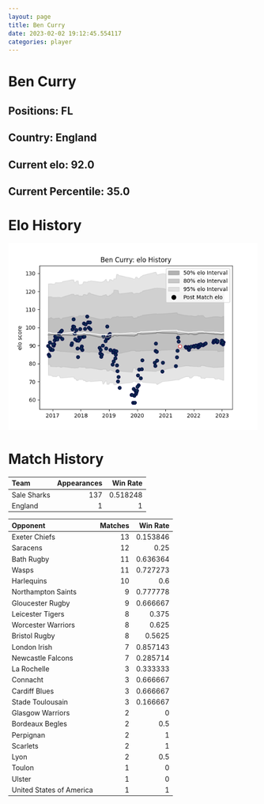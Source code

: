 ```yaml
---  
layout: page  
title: Ben Curry  
date: 2023-02-02 19:12:45.554117  
categories: player  
---
```

# Ben Curry

## Positions: FL

## Country: England

## Current elo: 92.0

## Current Percentile: 35.0

# Elo History


![elo history](history_BenCurry.png)
# Match History


| Team        |   Appearances |   Win Rate |
|:------------|--------------:|-----------:|
| Sale Sharks |           137 |   0.518248 |
| England     |             1 |   1        |

| Opponent                 |   Matches |   Win Rate |
|:-------------------------|----------:|-----------:|
| Exeter Chiefs            |        13 |   0.153846 |
| Saracens                 |        12 |   0.25     |
| Bath Rugby               |        11 |   0.636364 |
| Wasps                    |        11 |   0.727273 |
| Harlequins               |        10 |   0.6      |
| Northampton Saints       |         9 |   0.777778 |
| Gloucester Rugby         |         9 |   0.666667 |
| Leicester Tigers         |         8 |   0.375    |
| Worcester Warriors       |         8 |   0.625    |
| Bristol Rugby            |         8 |   0.5625   |
| London Irish             |         7 |   0.857143 |
| Newcastle Falcons        |         7 |   0.285714 |
| La Rochelle              |         3 |   0.333333 |
| Connacht                 |         3 |   0.666667 |
| Cardiff Blues            |         3 |   0.666667 |
| Stade Toulousain         |         3 |   0.166667 |
| Glasgow Warriors         |         2 |   0        |
| Bordeaux Begles          |         2 |   0.5      |
| Perpignan                |         2 |   1        |
| Scarlets                 |         2 |   1        |
| Lyon                     |         2 |   0.5      |
| Toulon                   |         1 |   0        |
| Ulster                   |         1 |   0        |
| United States of America |         1 |   1        |